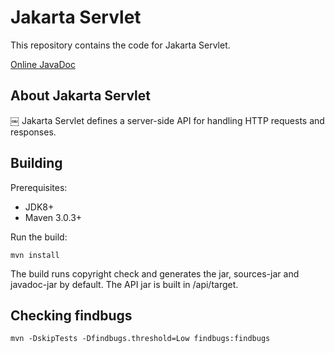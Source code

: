 # Jakarta Servlet

This repository contains the code for Jakarta Servlet.

[Online JavaDoc](https://javadoc.io/doc/jakarta.servlet/jakarta.servlet-api/)

About Jakarta Servlet
-------------
￼
Jakarta Servlet defines a server-side API for handling HTTP requests and responses.

Building
--------

Prerequisites:

* JDK8+
* Maven 3.0.3+

Run the build: 

`mvn install`

The build runs copyright check and generates the jar, sources-jar and javadoc-jar by default.
The API jar is built in /api/target.

Checking findbugs
-----------------

`mvn -DskipTests -Dfindbugs.threshold=Low findbugs:findbugs`

